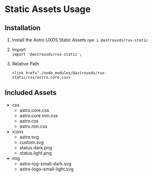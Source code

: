 # Static Assets Usage

## Installation

1. Install the Astro UXDS Static Assets
    `npm i @astrouxds/rux-static `

2. Import   
    `import '@astrouxds/rux-static';`

3. Relative Path
   
   `<link href="./node_modules/@astrouxds/rux-static/css/astro.core.css>`


## Included Assets
  - css
    - astro.core.css
    - astro.core.min.css
    - astro.css
    - astro.min.css
  - icons
    - astro.svg
    - custom.svg
    - status.dark.png
    - status.light.png
  - img
    - astro-log-small-dark.svg
    - astro-logo-small-light.svg 


